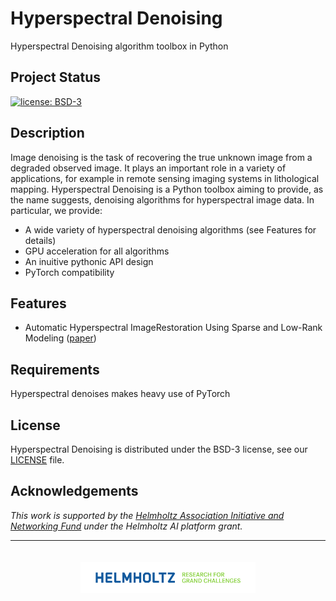 # Hyperspectral Denoising

Hyperspectral Denoising algorithm toolbox in Python

Project Status
--------------

[![license: BSD-3](https://img.shields.io/badge/License-BSD3-blue.svg)](https://opensource.org/licenses/BSD-3-Clause)

Description
-----------

Image denoising is the task of recovering the true unknown image from a degraded observed image. It plays an important role in a variety of applications, for example in remote sensing imaging systems in lithological mapping. Hyperspectral Denoising is a Python toolbox aiming to provide, as the name suggests, denoising algorithms for hyperspectral image data. In particular, we provide:

* A wide variety of hyperspectral denoising algorithms (see Features for details)
* GPU acceleration for all algorithms
* An inuitive pythonic API design
* PyTorch compatibility

Features
--------

* Automatic Hyperspectral ImageRestoration Using Sparse and Low-Rank Modeling ([paper](https://ieeexplore.ieee.org/document/8098642))

Requirements
------------

Hyperspectral denoises makes heavy use of PyTorch

License
-------

Hyperspectral Denoising is distributed under the BSD-3 license, see our [LICENSE](LICENSE) file.

Acknowledgements
----------------

*This work is supported by the [Helmholtz Association Initiative and
Networking Fund](https://www.helmholtz.de/en/about_us/the_association/initiating_and_networking/)
under the Helmholtz AI platform grant.*

---

<div align="center">
  <a href="https://www.helmholtz.de/en/"><img src="https://raw.githubusercontent.com/helmholtz-analytics/heat/master/doc/images/helmholtz_logo.svg" height="50px" hspace="3%" vspace="20px"></a>
</div>
